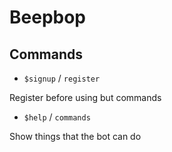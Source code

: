 # Beepbop

## Commands

- `$signup` / `register`

Register before using but commands

- `$help` / `commands`

Show things that the bot can do